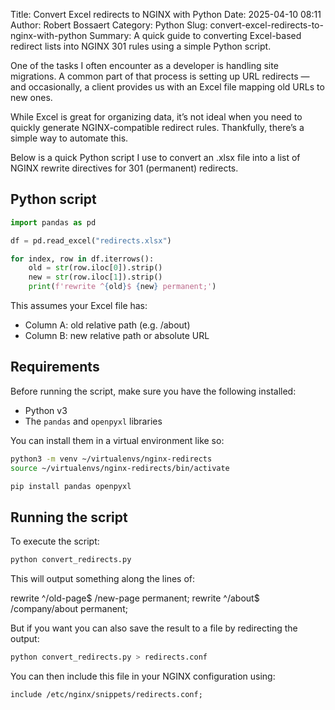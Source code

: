 Title: Convert Excel redirects to NGINX with Python
Date: 2025-04-10 08:11
Author: Robert Bossaert
Category: Python
Slug: convert-excel-redirects-to-nginx-with-python
Summary: A quick guide to converting Excel-based redirect lists into NGINX 301 rules using a simple Python script.

One of the tasks I often encounter as a developer is handling site migrations. A common part of that process is setting up URL redirects — and occasionally, a client provides us with an Excel file mapping old URLs to new ones.

While Excel is great for organizing data, it’s not ideal when you need to quickly generate NGINX-compatible redirect rules. Thankfully, there’s a simple way to automate this.

Below is a quick Python script I use to convert an .xlsx file into a list of NGINX rewrite directives for 301 (permanent) redirects.

## Python script

```python
import pandas as pd

df = pd.read_excel("redirects.xlsx")

for index, row in df.iterrows():
    old = str(row.iloc[0]).strip()
    new = str(row.iloc[1]).strip()
    print(f'rewrite ^{old}$ {new} permanent;')
```

This assumes your Excel file has:

* Column A: old relative path (e.g. /about)
* Column B: new relative path or absolute URL

## Requirements

Before running the script, make sure you have the following installed:

* Python v3
* The `pandas` and `openpyxl` libraries

You can install them in a virtual environment like so:

```sh
python3 -m venv ~/virtualenvs/nginx-redirects
source ~/virtualenvs/nginx-redirects/bin/activate

pip install pandas openpyxl
```

## Running the script

To execute the script:

```sh
python convert_redirects.py
```

This will output something along the lines of:

rewrite ^/old-page$ /new-page permanent;
rewrite ^/about$ /company/about permanent;

But if you want you can also save the result to a file by redirecting the output:

```sh
python convert_redirects.py > redirects.conf
```

You can then include this file in your NGINX configuration using:

```nginx
include /etc/nginx/snippets/redirects.conf;
```
